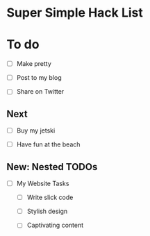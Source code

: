 Super Simple Hack List
===

# To do
- [ ] Make pretty
- [ ] Post to my blog
- [ ] Share on Twitter


## Next
- [ ] Buy my jetski
- [ ] Have fun at the beach


## New: Nested TODOs
- [ ] My Website Tasks
    - [ ] Write slick code
    - [ ] Stylish design 
    - [ ] Captivating content


